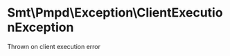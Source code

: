 Smt\Pmpd\Exception\ClientExecutionException
===========================================

Thrown on client execution error
